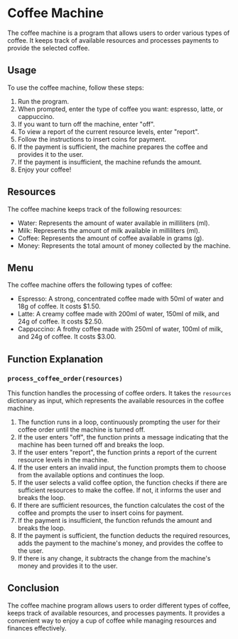 # Coffee Machine

The coffee machine is a program that allows users to order various types of coffee. It keeps track of available resources and processes payments to provide the selected coffee.

## Usage

To use the coffee machine, follow these steps:

1. Run the program.
2. When prompted, enter the type of coffee you want: espresso, latte, or cappuccino.
3. If you want to turn off the machine, enter "off".
4. To view a report of the current resource levels, enter "report".
5. Follow the instructions to insert coins for payment.
6. If the payment is sufficient, the machine prepares the coffee and provides it to the user.
7. If the payment is insufficient, the machine refunds the amount.
8. Enjoy your coffee!

## Resources

The coffee machine keeps track of the following resources:

- Water: Represents the amount of water available in milliliters (ml).
- Milk: Represents the amount of milk available in milliliters (ml).
- Coffee: Represents the amount of coffee available in grams (g).
- Money: Represents the total amount of money collected by the machine.

## Menu

The coffee machine offers the following types of coffee:

- Espresso: A strong, concentrated coffee made with 50ml of water and 18g of coffee. It costs $1.50.
- Latte: A creamy coffee made with 200ml of water, 150ml of milk, and 24g of coffee. It costs $2.50.
- Cappuccino: A frothy coffee made with 250ml of water, 100ml of milk, and 24g of coffee. It costs $3.00.

## Function Explanation

### `process_coffee_order(resources)`

This function handles the processing of coffee orders. It takes the `resources` dictionary as input, which represents the available resources in the coffee machine.

1. The function runs in a loop, continuously prompting the user for their coffee order until the machine is turned off.
2. If the user enters "off", the function prints a message indicating that the machine has been turned off and breaks the loop.
3. If the user enters "report", the function prints a report of the current resource levels in the machine.
4. If the user enters an invalid input, the function prompts them to choose from the available options and continues the loop.
5. If the user selects a valid coffee option, the function checks if there are sufficient resources to make the coffee. If not, it informs the user and breaks the loop.
6. If there are sufficient resources, the function calculates the cost of the coffee and prompts the user to insert coins for payment.
7. If the payment is insufficient, the function refunds the amount and breaks the loop.
8. If the payment is sufficient, the function deducts the required resources, adds the payment to the machine's money, and provides the coffee to the user.
9. If there is any change, it subtracts the change from the machine's money and provides it to the user.

## Conclusion

The coffee machine program allows users to order different types of coffee, keeps track of available resources, and processes payments. It provides a convenient way to enjoy a cup of coffee while managing resources and finances effectively.
